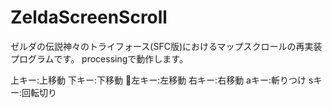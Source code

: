 # ZeldaScreenScroll
ゼルダの伝説神々のトライフォース(SFC版)におけるマップスクロールの再実装プログラムです。
processingで動作します。

上キー:上移動
下キー:下移動
左キー:左移動
右キー:右移動
aキー:斬りつけ
sキー:回転切り
